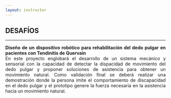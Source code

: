 ```yaml
---
layout: instructor
---
```

## DESAFÍOS

* * *

<div style="text-align: justify"><strong>Diseño de un dispositivo robótico para rehabilitación del dedo pulgar en pacientes con Tendinitis de Quervain</strong></div>

<div style="text-align: justify">En este proyecto englobará el desarrollo de un sistema mecánico y sensorial con la capacidad de detectar la dispacidad de movimiento del dedo pulgar y proponer soluciones de asistencia para obtener un movimiento natural. Como validación final se deberá realizar una demostración donde la persona imite el comportamiento de discapacidad en el dedo pulgar y el prototipo genere la fuerza necesaria en la asistencia hacia un movimiento natural.</div>

